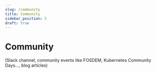 ```yaml
---
slug: /community
title: Community
sidebar_position: 5
draft: true
---
```


# Community

(Slack channel, community events like FOSDEM, Kubernetes Community Days..., blog
articles)
